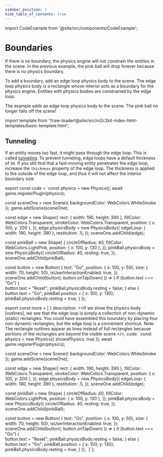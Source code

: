 ```yaml
---
sidebar_position: 3
hide_table_of_contents: true
---
```


import CodeExample from '@site/src/components/CodeExample';

# Boundaries

If there is no boundary, the physics engine will not constrain the entities in the scene. In the previous example, the pink ball will drop forever because there is no physics boundary.

To add a boundary, add an edge loop physics body to the scene. The edge loop physics body is a rectangle whose interior acts as a boundary for the physics engine. Entities with physics bodies are constrained by the edge loop.

The example adds an edge loop physics body to the scene. The pink ball no longer falls off the scene!

import template from '!!raw-loader!@site/src/m2c2kit-index-html-templates/basic-template.html';

## Tunneling

If an entity moves too fast, it might pass through the edge loop. This is called [tunneling](https://gamedev.stackexchange.com/a/192403). To prevent tunneling, edge loops have a default thickness of `50`. If you still find that a fast-moving entity penetrates the edge loop, increase the `thickness` property of the edge loop. The thickness is applied to the outside of the edge loop, and thus it will not affect the interior boundary size.

export const code = `const physics = new Physics();
await game.registerPlugin(physics);
 
const sceneOne = new Scene({ backgroundColor: WebColors.WhiteSmoke });
game.addScene(sceneOne);
 
const edge = new Shape({
    rect: { width: 190, height: 390 },
    fillColor: WebColors.Transparent,
    strokeColor: WebColors.Transparent,
    position: { x: 100, y: 200 },
});
edge.physicsBody = new PhysicsBody({
    edgeLoop: { width: 190, height: 390 },
    restitution: .5,
});
sceneOne.addChild(edge);
 
const pinkBall = new Shape( {
    circleOfRadius: 40,
    fillColor: WebColors.LightPink,
    position: { x: 100, y: 130 },
});
pinkBall.physicsBody = new PhysicsBody({
    circleOfRadius: 40,
    resting: true,
});
sceneOne.addChild(pinkBall);
 
const button = new Button( {
    text: "Go",
    position: { x: 100, y: 50},
    size: { width: 70, height: 50},
    isUserInteractionEnabled: true,
});
sceneOne.addChild(button);
button.onTapDown( () => {
  if (button.text === "Go") {    
    button.text = "Reset";
    pinkBall.physicsBody.resting = false;
  } else {
    button.text = "Go";
    pinkBall.position = { x: 100, y: 130};
    pinkBall.physicsBody.resting = true;
  }
});
`

export const more = [
{ description: <>If we show the physics body [outlines], we see that the edge loop is simply a collection of non-dynamic (static) rectangles. You could have assembled this boundary by placing four non-dynamic rectangles, but the edge loop is a convenient shortcut. Note: The rectangle outlines appear as lines instead of full rectangles because portions of the rectangles are beyond the visible scene.</>,
code: `const physics = new Physics({ showsPhysics: true });
await game.registerPlugin(physics);
 
const sceneOne = new Scene({ backgroundColor: WebColors.WhiteSmoke });
game.addScene(sceneOne);
 
const edge = new Shape({
    rect: { width: 190, height: 390 },
    fillColor: WebColors.Transparent,
    strokeColor: WebColors.Transparent,
    position: { x: 100, y: 200 },
});
edge.physicsBody = new PhysicsBody({
    edgeLoop: { width: 190, height: 390 },
    restitution: .5,
});
sceneOne.addChild(edge);
 
const pinkBall = new Shape( {
    circleOfRadius: 40,
    fillColor: WebColors.LightPink,
    position: { x: 100, y: 130 },
});
pinkBall.physicsBody = new PhysicsBody({
    circleOfRadius: 40,
    resting: true,
});
sceneOne.addChild(pinkBall);
 
const button = new Button( {
    text: "Go",
    position: { x: 100, y: 50},
    size: { width: 70, height: 50},
    isUserInteractionEnabled: true,
});
sceneOne.addChild(button);
button.onTapDown( () => {
  if (button.text === "Go") {    
    button.text = "Reset";
    pinkBall.physicsBody.resting = false;
  } else {
    button.text = "Go";
    pinkBall.position = { x: 100, y: 130};
    pinkBall.physicsBody.resting = true;
  }
});
`}
];


<CodeExample code={code} more={more} template={template} console="true"/>

